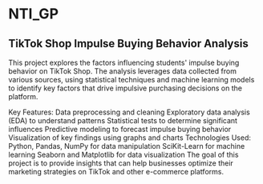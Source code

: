 # NTI_GP
## TikTok Shop Impulse Buying Behavior Analysis
This project explores the factors influencing students' impulse buying behavior on TikTok Shop. The analysis leverages data collected from various sources, using statistical techniques and machine learning models to identify key factors that drive impulsive purchasing decisions on the platform.

Key Features:
Data preprocessing and cleaning
Exploratory data analysis (EDA) to understand patterns
Statistical tests to determine significant influences
Predictive modeling to forecast impulse buying behavior
Visualization of key findings using graphs and charts
Technologies Used:
Python, Pandas, NumPy for data manipulation
SciKit-Learn for machine learning
Seaborn and Matplotlib for data visualization
The goal of this project is to provide insights that can help businesses optimize their marketing strategies on TikTok and other e-commerce platforms.

